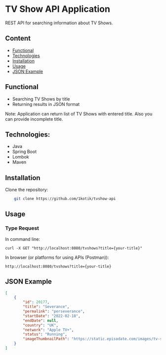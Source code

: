 # TV Show API Application

REST API for searching information about TV Shows.

## Content
- [Functional](#functional)
- [Technologies](#technologies)
- [Installation](#installation)
- [Usage](#usage)
- [JSON Example](#json-example)
## Functional
- Searching TV Shows by title
- Returning results in JSON format

Note: Application can return list of TV Shows with entered title. Also you can provide incomplete title.

## Technologies:
- Java
- Spring Boot
- Lombok
- Maven

## Installation

Clone the repository:

```bash
    git clone https://github.com/1kotik/tvshow-api
```

## Usage
### Type Request
In command line:
```
curl -X GET "http://localhost:8080/tvshows?title={your-title}"
```

In browser (or platforms for using APIs (Postman)):
```
http://localhost:8080/tvshows?title={your-title}
```

## JSON Example

```json
[
    {
        "id": 20177,
        "title": "Severance",
        "permalink": "perseverance",
        "startDate": "2022-02-18",
        "endDate": null,
        "country": "UK",
        "network": "Apple TV+",
        "status": "Running",
        "imageThumbnailPath": "https://static.episodate.com/images/tv-show/thumbnail/20177.jpg"
    }
]
```



